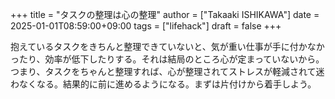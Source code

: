 +++
title = "タスクの整理は心の整理"
author = ["Takaaki ISHIKAWA"]
date = 2025-01-01T08:59:00+09:00
tags = ["lifehack"]
draft = false
+++

抱えているタスクをきちんと整理できていないと、気が重い仕事が手に付かなかったり、効率が低下したりする。それは結局のところ心が定まっていないから。つまり、タスクをちゃんと整理すれば、心が整理されてストレスが軽減されて迷わなくなる。結果的に前に進めるようになる。まずは片付けから着手しよう。
